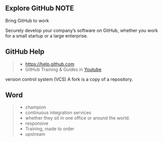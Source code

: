 

## Explore GitHub NOTE

Bring GitHub to work

Securely develop your company’s software on GitHub, whether you work for a small startup or a large enterprise.

## GitHub Help
> * https://help.github.com
> * GitHub Training & Guides in [Youtube](https://www.youtube.com/c/githubguides)

version control system (VCS)
A fork is a copy of a repository.

## Word
> * champion
> * continuous integration services
> * whether they sit in one office or around the world.
> * responsive
> * Training, made to order
> * upstream
